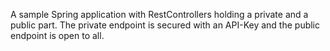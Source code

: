 A sample Spring application with RestControllers holding a private and a public part.
The private endpoint is secured with an API-Key and the public endpoint is
open to all.
